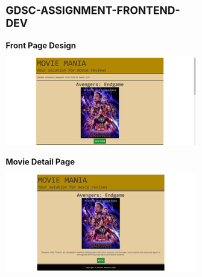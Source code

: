 # GDSC-ASSIGNMENT-FRONTEND-DEV

## Front Page Design
![](./img/frontpage.png)
## Movie Detail Page
<img src = './img/moviedetail.png'>